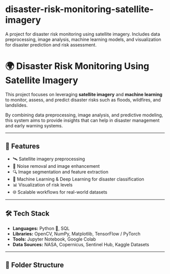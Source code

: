 # disaster-risk-monitoring-satellite-imagery
A project for disaster risk monitoring using satellite imagery. Includes data preprocessing, image analysis, machine learning models, and visualization for disaster prediction and risk assessment.
# 🌍 Disaster Risk Monitoring Using Satellite Imagery

This project focuses on leveraging **satellite imagery** and **machine learning** to monitor, assess, and predict disaster risks such as floods, wildfires, and landslides.  

By combining data preprocessing, image analysis, and predictive modeling, this system aims to provide insights that can help in disaster management and early warning systems.  

---

## 🚀 Features
- 🛰️ Satellite imagery preprocessing
- 🧹 Noise removal and image enhancement
- 🔍 Image segmentation and feature extraction
- 🤖 Machine Learning & Deep Learning for disaster classification
- 📊 Visualization of risk levels
- 🌐 Scalable workflows for real-world datasets

---

## 🛠 Tech Stack
- **Languages:** Python 🐍, SQL
- **Libraries:** OpenCV, NumPy, Matplotlib, TensorFlow / PyTorch
- **Tools:** Jupyter Notebook, Google Colab
- **Data Sources:** NASA, Copernicus, Sentinel Hub, Kaggle Datasets

---

## 📂 Folder Structure
